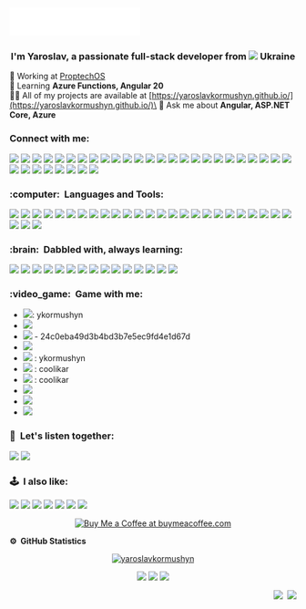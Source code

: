<img src="images/svg/header_en.svg"></img>

<h3 align="center">I'm Yaroslav, a passionate full-stack developer from <img src="https://github.com/stevenrskelton/flag-icon/blob/master/svg/country-4x3/ua.svg" style="height:20px;" /> Ukraine</h3>

🔭 Working at [ProptechOS](https://proptechos.com/)\
🌱 Learning **Azure Functions, Angular 20**\
👨‍💻 All of my projects are available at [https://yaroslavkormushyn.github.io/](https://yaroslavkormushyn.github.io/)\
💬 Ask me about **Angular, ASP.NET Core, Azure**

<h3 align="left">Connect with me:</h3>

[<img src="https://img.shields.io/badge/gmail-%23D14836.svg?&style=for-the-badge&logo=gmail&logoColor=white">](mailto:ykormushyn@gmail.com?subject=Hi%20Yaroslav%20Kormushyn)
[<img src="https://img.shields.io/badge/facebook-%233B5998.svg?&style=for-the-badge&logo=facebook&logoColor=white">](https://www.facebook.com/therealyarko)
[<img src="https://img.shields.io/badge/instagram-%23dc2743.svg?&style=for-the-badge&logo=instagram&logoColor=white">](https://www.instagram.com/therealyarko/)
[<img src="https://img.shields.io/badge/linkedin-%230077B5.svg?&style=for-the-badge&logo=linkedin&logoColor=white">](https://linkedin.com/in/ykormushyn)
[<img src="https://img.shields.io/badge/dev.to-%230A0A0A.svg?&style=for-the-badge&logo=dev.to&logoColor=white">](https://dev.to/yaroslavkormushyn)
[<img src="https://img.shields.io/badge/-Stackoverflow-FE7A16?style=for-the-badge&logo=stack-overflow&logoColor=white">](https://stackoverflow.com/users/13977648)
[<img src="https://img.shields.io/badge/YouTube-%23FF0000.svg?style=for-the-badge&logo=YouTube&logoColor=white">](https://www.youtube.com/channel/UCN0kvXy7zvvYLzp8CpHInFw)
[<img src="https://img.shields.io/badge/XDA--Developers-%23AC6E2F.svg?style=for-the-badge&logo=XDA-Developers&logoColor=white">](https://forum.xda-developers.com/m/coolikar.8426699/)
[<img src="https://img.shields.io/badge/Reddit-%23FF4500.svg?style=for-the-badge&logo=Reddit&logoColor=white">](https://www.reddit.com/user/coolikar)
[<img src="https://img.shields.io/badge/Wikipedia-%23000000.svg?style=for-the-badge&logo=wikipedia&logoColor=white">](https://uk.wikipedia.org/wiki/%D0%9A%D0%BE%D1%80%D0%B8%D1%81%D1%82%D1%83%D0%B2%D0%B0%D1%87:YaroslavKormushyn)
[<img src="https://img.shields.io/badge/Codewars-B1361E?style=for-the-badge&logo=codewars&logoColor=grey">](https://www.codewars.com/users/ykormushyn)
[<img src="https://img.shields.io/badge/Duolingo-%234DC730.svg?style=for-the-badge&logo=Duolingo&logoColor=white">](https://www.duolingo.com/profile/ykormushyn)
[<img src="https://img.shields.io/badge/Microsoft_Learn-258ffa?style=for-the-badge&logo=microsoft&logoColor=white">](https://learn.microsoft.com/uk-ua/users/ykormushyn/)
[<img src="https://img.shields.io/badge/Liberapay-F6C915?style=for-the-badge&logo=liberapay&logoColor=black">](https://liberapay.com/ykormushyn/)
[<img src="https://img.shields.io/badge/Discord-%235865F2.svg?style=for-the-badge&logo=discord&logoColor=white">](https://discord.com/users/yaroslavkormushyn)
[<img src="https://img.shields.io/badge/Goodreads-F3F1EA?style=for-the-badge&logo=goodreads&logoColor=372213">]()
[<img src="https://img.shields.io/badge/-MASTODON-%232B90D9?style=for-the-badge&logo=mastodon&logoColor=white">]()
[<img src="https://img.shields.io/badge/ProtonMail-8B89CC?style=for-the-badge&logo=protonmail&logoColor=white">]()
[<img src="https://img.shields.io/badge/Signal-%23039BE5.svg?style=for-the-badge&logo=Signal&logoColor=white">]()
[<img src="https://img.shields.io/badge/Skype-%2300AFF0.svg?style=for-the-badge&logo=Skype&logoColor=white">]()
[<img src="https://img.shields.io/badge/Telegram-2CA5E0?style=for-the-badge&logo=telegram&logoColor=white">]()
[<img src="https://img.shields.io/badge/Twitch-%239146FF.svg?style=for-the-badge&logo=Twitch&logoColor=white">]()
[<img src="https://img.shields.io/badge/Viber-8B66A9?style=for-the-badge&logo=viber&logoColor=white">]()
[<img src="https://img.shields.io/badge/Apple-%23000000.svg?style=for-the-badge&logo=apple&logoColor=white">]()
[<img src="https://img.shields.io/badge/asus-000080.svg?style=for-the-badge&logo=asus&logoColor=white">]()
[<img src="https://img.shields.io/badge/lenovo-E2231A?style=for-the-badge&logo=lenovo&logoColor=white">]()
[<img src="https://img.shields.io/badge/lg-a50034.svg?style=for-the-badge&logo=lg&logoColor=white">]()
[<img src="https://img.shields.io/badge/OnePlus-%23F5010C.svg?style=for-the-badge&logo=oneplus&logoColor=white">]()
[<img src="https://img.shields.io/badge/Nokia-%23124191.svg?style=for-the-badge&logo=nokia&logoColor=white">]()
[<img src="https://img.shields.io/badge/Samsung-%231428A0.svg?style=for-the-badge&logo=samsung&logoColor=white">]()
[<img src="https://img.shields.io/badge/Xiaomi-%23FF6900.svg?style=for-the-badge&logo=xiaomi&logoColor=white">]()
[<img src="https://img.shields.io/badge/github-%23121011.svg?style=for-the-badge&logo=github&logoColor=white">]()
[<img src="https://img.shields.io/badge/UpWork-6FDA44?style=for-the-badge&logo=Upwork&logoColor=white">]()
    
<h3 align="left">:computer: &nbsp;Languages and Tools:</h3>

[<img src="https://img.shields.io/badge/angular-%23DD0031.svg?style=for-the-badge&logo=angular&logoColor=white">](https://angular.dev/)
[<img src="https://img.shields.io/badge/azure-%230072C6.svg?style=for-the-badge&logo=microsoftazure&logoColor=white">](https://azure.microsoft.com/en-in/)
[<img src="https://img.shields.io/badge/bootstrap-%238511FA.svg?style=for-the-badge&logo=bootstrap&logoColor=white">](https://getbootstrap.com)
[<img src="https://img.shields.io/badge/c%23-%23239120.svg?style=for-the-badge&logo=c-sharp&logoColor=white">](https://learn.microsoft.com/en-us/dotnet/csharp/)
[<img src="https://img.shields.io/badge/css3-%231572B6.svg?style=for-the-badge&logo=css3&logoColor=white">](https://w3schoolsua.github.io/css/index.html#gsc.tab=0)
[<img src="https://img.shields.io/badge/docker-%230db7ed.svg?style=for-the-badge&logo=docker&logoColor=white">](https://www.docker.com/)
[<img src="https://img.shields.io/badge/.NET-5C2D91?style=for-the-badge&logo=.net&logoColor=white">](https://dotnet.microsoft.com/)
[<img src="https://img.shields.io/badge/git-%23F05033.svg?style=for-the-badge&logo=git&logoColor=white">](https://git-scm.com/)
[<img src="https://img.shields.io/badge/html5-%23E34F26.svg?style=for-the-badge&logo=html5&logoColor=white">](https://www.w3.org/html/)
[<img src="https://img.shields.io/badge/javascript-%23323330.svg?style=for-the-badge&logo=javascript&logoColor=%23F7DF1E">](https://developer.mozilla.org/en-US/docs/Web/JavaScript)
[<img src="https://img.shields.io/badge/Microsoft%20SQL%20Server-CC2927?style=for-the-badge&logo=microsoft%20sql%20server&logoColor=white">](https://www.microsoft.com/en-us/sql-server)
[<img src="https://img.shields.io/badge/Postman-FF6C37?style=for-the-badge&logo=postman&logoColor=white">](https://postman.com)
[<img src="https://img.shields.io/badge/SASS-hotpink.svg?style=for-the-badge&logo=SASS&logoColor=white">](https://sass-lang.com)
[<img src="https://img.shields.io/badge/typescript-%23007ACC.svg?style=for-the-badge&logo=typescript&logoColor=white">](https://www.typescriptlang.org/)
[<img src="https://img.shields.io/badge/rxjs-%23B7178C.svg?style=for-the-badge&logo=reactivex&logoColor=white">](https://rxjs.dev/)
[<img src="https://img.shields.io/badge/github%20pages-121013?style=for-the-badge&logo=github&logoColor=white">](https://pages.github.com/)
[<img src="https://img.shields.io/badge/Obsidian-%23483699.svg?style=for-the-badge&logo=obsidian&logoColor=white">](https://obsidian.md/)
[<img src="https://img.shields.io/badge/Visual%20Studio%20Code-0078d7.svg?style=for-the-badge&logo=visual-studio-code&logoColor=white">](https://code.visualstudio.com/)
[<img src="https://img.shields.io/badge/Visual%20Studio-5C2D91.svg?style=for-the-badge&logo=visual-studio&logoColor=white">](https://visualstudio.microsoft.com/)
[<img src="https://img.shields.io/badge/-GraphQL-E10098?style=for-the-badge&logo=graphql&logoColor=white">](https://graphql.org/)
[<img src="https://img.shields.io/badge/markdown-%23000000.svg?style=for-the-badge&logo=markdown&logoColor=white">](https://uk.wikipedia.org/wiki/Markdown)
[<img src="https://img.shields.io/badge/Windows-0078D6?style=for-the-badge&logo=windows&logoColor=white">](https://www.microsoft.com/en-us/windows)
[<img src="https://img.shields.io/badge/Windows%2011-%230079d5.svg?style=for-the-badge&logo=Windows%2011&logoColor=white">](https://www.microsoft.com/uk-ua/software-download/windows11)
[<img src="https://img.shields.io/badge/ESLint-4B3263?style=for-the-badge&logo=eslint&logoColor=white">](https://eslint.org/)
[<img src="https://img.shields.io/badge/homebridge-%23491F59.svg?style=for-the-badge&logo=homebridge&logoColor=white">](https://homebridge.io/)
[<img src="https://img.shields.io/badge/jira-%230A0FFF.svg?style=for-the-badge&logo=jira&logoColor=white">](https://www.atlassian.com/software/jira)
[<img src="https://img.shields.io/badge/plex-%23E5A00D.svg?style=for-the-badge&logo=plex&logoColor=white">](https://www.plex.tv/)
[<img src="https://img.shields.io/badge/-Swagger-%23Clojure?style=for-the-badge&logo=swagger&logoColor=white">](https://swagger.io/)

<h3 align="left">:brain: &nbsp;Dabbled with, always learning:</h3>

[<img src="https://img.shields.io/badge/-cypress-%23E5E5E5?style=for-the-badge&logo=cypress&logoColor=058a5e">](https://www.cypress.io/)
[<img src="https://img.shields.io/badge/Firebase-039BE5?style=for-the-badge&logo=Firebase&logoColor=ffca28">](https://firebase.google.com/)
[<img src="https://img.shields.io/badge/invision-FF3366?style=for-the-badge&logo=invision&logoColor=white">](https://www.invisionapp.com/)
[<img src="https://img.shields.io/badge/jasmine-%238A4182.svg?style=for-the-badge&logo=jasmine&logoColor=white">](https://jasmine.github.io/)
[<img src="https://img.shields.io/badge/jenkins-%232C5263.svg?style=for-the-badge&logo=jenkins&logoColor=white">](https://www.jenkins.io)
[<img src="https://img.shields.io/badge/kubernetes-%23326ce5.svg?style=for-the-badge&logo=kubernetes&logoColor=white">](https://kubernetes.io)
[<img src="https://img.shields.io/badge/Linux-FCC624?style=for-the-badge&logo=linux&logoColor=black">](https://www.linux.org/)
[<img src="https://img.shields.io/badge/postgres-%23316192.svg?style=for-the-badge&logo=postgresql&logoColor=white">](https://www.postgresql.org)
[<img src="https://img.shields.io/badge/webpack-%238DD6F9.svg?style=for-the-badge&logo=webpack&logoColor=black">](https://webpack.js.org)
[<img src="https://img.shields.io/badge/Anaconda-%2344A833.svg?style=for-the-badge&logo=anaconda&logoColor=white">](https://www.anaconda.com/)
[<img src="https://img.shields.io/badge/JWT-black?style=for-the-badge&logo=JSON%20web%20tokens">](https://jwt.io/)
[<img src="https://img.shields.io/badge/NPM-%23CB3837.svg?style=for-the-badge&logo=npm&logoColor=white">](https://www.npmjs.com/)
[<img src="https://img.shields.io/badge/node.js-6DA55F?style=for-the-badge&logo=node.js&logoColor=white">](https://nodejs.org/)
[<img src="https://img.shields.io/badge/c++-%2300599C.svg?style=for-the-badge&logo=c%2B%2B&logoColor=white">](https://cplusplus.com/)
[<img src="https://img.shields.io/badge/python-3670A0?style=for-the-badge&logo=python&logoColor=ffdd54">](https://www.python.org/)

<h3 align="left">:video_game: &nbsp;Game with me:</h3>

- [<img src="https://img.shields.io/badge/battle.net-%2300AEFF.svg?style=for-the-badge&logo=battle.net&logoColor=white">](): ykormushyn
- [<img src="https://img.shields.io/badge/ea-%23000000.svg?style=for-the-badge&logo=ea&logoColor=white">]()
- [<img src="https://img.shields.io/badge/epicgames-%23313131.svg?style=for-the-badge&logo=epicgames&logoColor=white">]() - 24c0eba49d3b4bd3b7e5ec9fd4e1d67d
- [<img src="https://img.shields.io/badge/HumbleBundle-%23494F5C.svg?style=for-the-badge&logo=HumbleBundle&logoColor=white">](https://www.humblebundle.com/membership?refc=C4IjtV)
- [<img src="https://img.shields.io/badge/nVIDIA-%2376B900.svg?style=for-the-badge&logo=nVIDIA&logoColor=white">]() : ykormushyn
- [<img src="https://img.shields.io/badge/PSN-%230070D1.svg?style=for-the-badge&logo=Playstation&logoColor=white">]() : coolikar
- [<img src="https://img.shields.io/badge/SquareEnix-%23ED1C24.svg?style=for-the-badge&logo=SquareEnix&logoColor=white">]() : coolikar
- [<img src="https://img.shields.io/badge/steam-%23000000.svg?style=for-the-badge&logo=steam&logoColor=white">](https://steamcommunity.com/id/coolikar/)
- [<img src="https://img.shields.io/badge/Ubisoft-%23F5F5F5.svg?style=for-the-badge&logo=Ubisoft&logoColor=black">](https://ubisoftconnect.com/en-US/profile/RacoonPoloskun)
- [<img src="https://img.shields.io/badge/Ubisoft-%23F5F5F5.svg?style=for-the-badge&logo=Ubisoft&logoColor=black">](https://ubisoftconnect.com/en-US/profile/RacoonPoloskun)

<h3 align="left">🎵 &nbsp;Let's listen together:</h3>

[<img src="https://img.shields.io/badge/sound%20cloud-FF5500?style=for-the-badge&logo=soundcloud&logoColor=white">](https://soundcloud.com/slavkothehedgehog)
[<img src="https://img.shields.io/badge/YouTube_Music-FF0000?style=for-the-badge&logo=youtube-music&logoColor=white">](https://music.youtube.com/channel/UCN0kvXy7zvvYLzp8CpHInFw)

<h3 align="left">🕹️ &nbsp;I also like:</h3>

[<img src="https://img.shields.io/badge/3DS-D12228?style=for-the-badge&logo=nintendo-3ds&logoColor=white">]()
[<img src="https://img.shields.io/badge/Gamecube-6A5FBB?style=for-the-badge&logo=nintendo-gamecube&logoColor=white">]()
[<img src="https://img.shields.io/badge/Playstation%202-003791?style=for-the-badge&logo=playstation-2&logoColor=white">]()
[<img src="https://img.shields.io/badge/Playstation%203-003791?style=for-the-badge&logo=playstation-3&logoColor=white">]()
[<img src="https://img.shields.io/badge/Playstation%204-003791?style=for-the-badge&logo=playstation-4&logoColor=white">]()
[<img src="https://img.shields.io/badge/Playstation%205-003791?style=for-the-badge&logo=playstation-5&logoColor=white">]()
[<img src="https://img.shields.io/badge/xbox-%23107C10.svg?style=for-the-badge&logo=xbox&logoColor=white">]()

<p align="center">
    <a href="https://www.buymeacoffee.com/ykormushyn">
        <img src="https://cdn.buymeacoffee.com/buttons/v2/default-yellow.png"
             alt="Buy Me a Coffee at buymeacoffee.com"
             data-canonical-src="https://cdn.buymeacoffee.com/buttons/v2/default-yellow.png"
             style="max-width: 100%;">
    </a>
</p>

<b>:gear: &nbsp;GitHub Statistics</b>
<br />
<p align="center"> <a href="https://github.com/ryo-ma/github-profile-trophy"><img
             src="https://github-profile-trophy.vercel.app/?username=yaroslavkormushyn&column=-1&theme=onestar&margin-w=15&margin-h=15"
             alt="yaroslavkormushyn" /></a>
</p>
<p align="center">
    
</p>
<p align="center">
    <img height="137px"
         src="https://github-readme-streak-stats.herokuapp.com/?user=yaroslavkormushyn&hide_border=true&theme=nightowl" />
    <img height="137px"
         src="https://github-readme-stats.vercel.app/api?username=yaroslavkormushyn&hide_title=true&hide_border=true&show_icons=true&include_all_commits=true&count_private=true&line_height=21&theme=nightowl" />
    <img height="137px"
         src="https://github-readme-stats.vercel.app/api/top-langs/?username=yaroslavkormushyn&hide=html&hide_title=true&hide_border=true&layout=compact&langs_count=8&theme=nightowl" />
</p>

<p align="right">
    <img src="https://komarev.com/ghpvc/?username=yaroslavkormushyn&style=plastic&label=Views">
    <img>
    <img src="https://badges.pufler.dev/visits/yaroslavkormushyn/yaroslavkormushyn?color=black&logo=github" />
</p>

